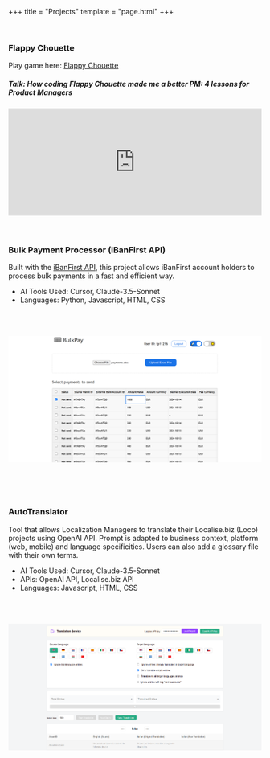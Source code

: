 +++
title = "Projects"
template = "page.html"
+++

<br/>

### Flappy Chouette

Play game here: [Flappy Chouette](https://flappychouette.fun/)

##### Talk: How coding Flappy Chouette made me a better PM: 4 lessons for Product Managers

<div style="position: relative; width: 100%; padding-bottom: 42.55%; background-color: transparent;">
    <iframe 
        style="position: absolute; top: 0; left: 0; width: 100%; height: 100%;" 
        src="https://www.youtube.com/embed/L4YNFWIb3ec?controls=1&modestbranding=1&rel=0&showinfo=0&iv_load_policy=3" 
        frameborder="0" 
        allowfullscreen>
    </iframe>
</div>

<br/>
<br/>

### Bulk Payment Processor (iBanFirst API)
Built with the [iBanFirst API](https://docs.ibanfirst.com/), this project allows iBanFirst account holders to process bulk payments in a fast and efficient way.

- AI Tools Used: Cursor, Claude-3.5-Sonnet
- Languages: Python, Javascript, HTML, CSS

<br/>

<div class="media-grid">
    <div class="media-item">
        <img src="/images/bulkpay.png" alt="Bulk Payment Processor" loading="lazy" width="100%">
    </div>
</div>

<br/>
<br/>

### AutoTranslator
Tool that allows Localization Managers to translate their Localise.biz (Loco) projects using OpenAI API. Prompt is adapted to business context, platform (web, mobile) and language specificities. Users can also add a glossary file with their own terms.

- AI Tools Used: Cursor, Claude-3.5-Sonnet
- APIs: OpenAI API, Localise.biz API
- Languages: Javascript, HTML, CSS

<br/>

<div class="media-grid">
    <div class="media-item">
        <img src="/images/autotranslator.png" alt="AutoTranslator" loading="lazy" width="100%">
    </div>
</div>

<br/>


<style>

.media-grid {
    display: grid;
    gap: 2rem;
    margin: 2rem 0;
}

/* Video container takes full width */
.media-grid:first-of-type {
    grid-template-columns: 1fr;
}

/* Images are in a 2-column grid */
.media-grid:last-of-type {
    grid-template-columns: repeat(2, 1fr);
}

/* Make last item full width if it's alone in its row */
.media-grid:last-of-type .media-item:last-child:nth-child(2n + 1) {
    grid-column: 1 / -1;
}

.media-item {
    display: flex;
    justify-content: center;
    align-items: center;
}

.media-item img, 
.media-item video {
    width: 100%;
    height: 100%;
    object-fit: cover;
    border: none !important;
    outline: none !important;
    align-self: center;
}
</style>